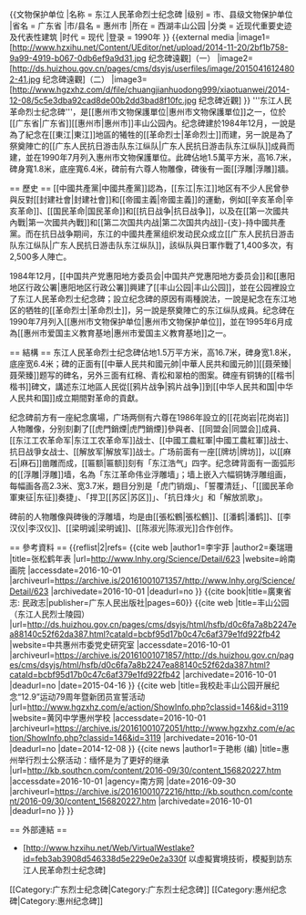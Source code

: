 {{文物保护单位
|名称 = 东江人民革命烈士纪念碑
|级别 = 市、县级文物保护单位
|省名 = 广东省
|市/县名 = 惠州市
|所在 = 西湖丰山公园
|分类 = 近现代重要史迹及代表性建筑
|时代 = 现代
|登录 = 1990年
}}
{{external media
|image1=[http://www.hzxihu.net/Content/UEditor/net/upload/2014-11-20/2bf1b758-9a99-4919-b067-0db6ef9a9d31.jpg 纪念碑遠觀]（一）
|image2=[http://ds.huizhou.gov.cn/pages/cms/dsyjs/userfiles/image/20150416124802-41.jpg 纪念碑遠觀]（二）
|image3=[http://www.hgzxhz.com/d/file/chuangjianhuodong999/xiaotuanwei/2014-12-08/5c5e3dba92cad8de00b2dd3bad8f10fc.jpg 纪念碑近觀]
}}
'''东江人民革命烈士纪念碑'''，是[[惠州市文物保護單位|惠州市文物保護單位]]之一，位於[[广东省|广东省]][[惠州市|惠州市]]丰山公园內。纪念碑建於1984年12月，一說是為了紀念在[[東江|東江]]地區的犧牲的[[革命烈士|革命烈士]]而建，另一說是為了祭奠陣亡的[[广东人民抗日游击队东江纵队|广东人民抗日游击队东江纵队]]成員而建，並在1990年7月列入惠州市文物保護單位。此碑佔地1.5萬平方米，高16.7米，碑身寬1.8米，底座寬6.4米，碑前有六尊人物雕像，碑後有一面[[浮雕|浮雕]]牆。

== 歷史 ==
[[中國共產黨|中國共產黨]]認為，[[东江|东江]]地区有不少人民曾參與反對[[封建社會|封建社會]]和[[帝國主義|帝國主義]]的運動，例如[[辛亥革命|辛亥革命]]、[[国民革命|国民革命]]和[[抗日战争|抗日战争]]，以及在[[第一次國共內戰|第一次國共內戰]]和[[第二次国共内战|第二次国共内战]]-{支}-持中國共產黨<ref name="中共惠州市委党史研究室"/>。而在抗日战争期间，东江的中國共產黨组织发动民众成立[[广东人民抗日游击队东江纵队|广东人民抗日游击队东江纵队]]，該纵队與日軍作戰了1,400多次，有2,500多人陣亡<ref name="南方网"/>。

1984年12月，[[中国共产党惠阳地方委员会|中国共产党惠阳地方委员会]]和[[惠阳地区行政公署|惠阳地区行政公署]]興建了[[丰山公园|丰山公园]]，並在公园裡設立了东江人民革命烈士纪念碑；設立纪念碑的原因有兩種說法，一說是紀念在东江地区的牺牲的[[革命烈士|革命烈士]]，另一說是祭奠陣亡的东江纵队成員<ref name="中共惠州市委党史研究室"/><ref name="南方网"/>。纪念碑在1990年7月列入[[惠州市文物保护单位|惠州市文物保护单位]]，並在1995年6月成為[[惠州市爱国主义教育基地|惠州市爱国主义教育基地]]之一<ref name="中共惠州市委党史研究室"/>。

== 結構 ==
东江人民革命烈士纪念碑佔地1.5万平方米，高16.7米，碑身宽1.8米，底座宽6.4米；碑的正面有[[中華人民共和國元帥|中華人民共和國元帥]][[聂荣臻|聂荣臻]]题写的碑名，另外三面有红棉、青松和翠柏的图案<ref name="中共惠州市委党史研究室"/><ref name="广东人民出版社"/>。碑座有铜铸的[[楷书|楷书]]碑文，講述东江地區人民從[[鸦片战争|鸦片战争]]到[[中华人民共和国|中华人民共和国]]成立期間對革命的貢獻<ref name="中共惠州市委党史研究室"/>。

纪念碑前方有一座紀念廣場，广场两侧有六尊在1986年設立的[[花岗岩|花岗岩]]人物雕像，分别刻劃了[[虎門銷煙|虎門銷煙]]參與者、[[同盟会|同盟会]]成員、[[东江工农革命军|东江工农革命军]]战士、[[中國工農紅軍|中國工農紅軍]]战士、抗日战爭女战士、[[解放军|解放军]]战士<ref name="中共惠州市委党史研究室"/>。广场前面有一座[[牌坊|牌坊]]，以[[麻石|麻石]]凿雕而成，[[匾额|匾额]]刻有「东江浩气」四字<ref name="黄冈中学惠州学校"/>。纪念碑背面有一面弧形的[[浮雕|浮雕]]墙，名為「东江革命伟业浮雕墙」；墙上嵌入六幅铜铸浮雕组画，每幅画各高2.3米、宽3.7米，題目分別是「虎门销烟」、「誓覆清廷」、「[[國民革命軍東征|东征]]奏捷」、「捍卫[[苏区|苏区]]」、「抗日烽火」和「解放凯歌」<ref name="中共惠州市委党史研究室"/>。

碑前的人物雕像與碑後的浮雕墙，均是由[[張松鶴|張松鶴]]、[[潘鹤|潘鹤]]、[[李汉仪|李汉仪]]、[[梁明诚|梁明诚]]、[[陈淑光|陈淑光]]合作创作<ref name="东莞本土美术研究"/>。

== 參考資料 ==
{{reflist|2|refs=
<ref name="东莞本土美术研究">{{cite web |author1=李宇菲 |author2=秦瑞珊 |title=张松鹤年表 |url=http://www.lnhy.org/Science/Detail/623 |website=岭南画院 |accessdate=2016-10-01 |archiveurl=https://archive.is/20161001071357/http://www.lnhy.org/Science/Detail/623 |archivedate=2016-10-01 |deadurl=no }}</ref>
<ref name="广东人民出版社">{{cite book|title=廣東省志: 民政志|publisher=广东人民出版社|pages=60}}</ref>
<ref name="中共惠州市委党史研究室">{{cite web |title=丰山公园（东江人民烈士陵园） |url=http://ds.huizhou.gov.cn/pages/cms/dsyjs/html/hsfb/d0c6fa7a8b2247ea88140c52f62da387.html?cataId=bcbf95d17b0c47c6af379e1fd922fb42 |website=中共惠州市委党史研究室 |accessdate=2016-10-01 |archiveurl=https://archive.is/20161001071857/http://ds.huizhou.gov.cn/pages/cms/dsyjs/html/hsfb/d0c6fa7a8b2247ea88140c52f62da387.html?cataId=bcbf95d17b0c47c6af379e1fd922fb42 |archivedate=2016-10-01 |deadurl=no |date=2015-04-16 }}</ref>
<ref name="黄冈中学惠州学校">{{cite web |title=我校赴丰山公园开展纪念“12.9”运动79周年暨新团员宣誓活动 |url=http://www.hgzxhz.com/e/action/ShowInfo.php?classid=146&id=3119 |website=黄冈中学惠州学校 |accessdate=2016-10-01 |archiveurl=https://archive.is/20161001072051/http://www.hgzxhz.com/e/action/ShowInfo.php?classid=146&id=3119 |archivedate=2016-10-01 |deadurl=no |date=2014-12-08 }}</ref>
<ref name="南方网">{{cite news |author1=于艳彬 (编) |title=惠州举行烈士公祭活动：缅怀是为了更好的继承 |url=http://kb.southcn.com/content/2016-09/30/content_156820227.htm |accessdate=2016-10-01 |agency=南方网 |date=2016-09-30 |archiveurl=https://archive.is/20161001072216/http://kb.southcn.com/content/2016-09/30/content_156820227.htm |archivedate=2016-10-01 |deadurl=no }}</ref>
}}

== 外部連結 ==
* [http://www.hzxihu.net/Web/VirtualWestlake?id=feb3ab3908d546338d5e229e0e2a330f 以虛擬實境技術，模擬到訪东江人民革命烈士纪念碑]

[[Category:广东烈士纪念碑|Category:广东烈士纪念碑]]
[[Category:惠州纪念碑|Category:惠州纪念碑]]